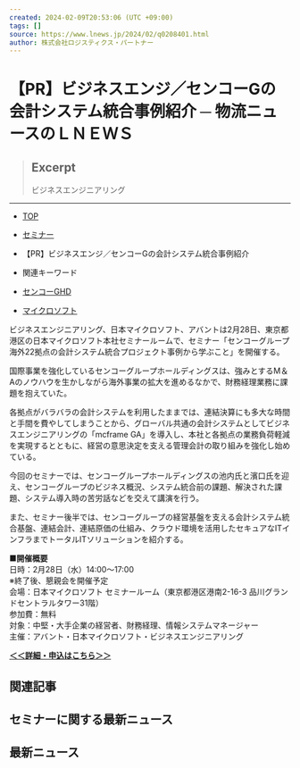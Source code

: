 ```yaml
---
created: 2024-02-09T20:53:06 (UTC +09:00)
tags: []
source: https://www.lnews.jp/2024/02/q0208401.html
author: 株式会社ロジスティクス・パートナー
---
```


# 【PR】ビジネスエンジ／センコーGの会計システム統合事例紹介 ─ 物流ニュースのＬＮＥＷＳ

> ## Excerpt
> ビジネスエンジニアリング

---
-   [TOP](https://www.lnews.jp/)
-   [セミナー](https://www.lnews.jp/seminar)
-   【PR】ビジネスエンジ／センコーGの会計システム統合事例紹介

-   関連キーワード
-   [センコーGHD](https://www.lnews.jp/tag/%e3%82%bb%e3%83%b3%e3%82%b3%e3%83%bcghd)
-   [マイクロソフト](https://www.lnews.jp/tag/%e3%83%9e%e3%82%a4%e3%82%af%e3%83%ad%e3%82%bd%e3%83%95%e3%83%88)

ビジネスエンジニアリング、日本マイクロソフト、アバントは2月28日、東京都港区の日本マイクロソフト本社セミナールームで、セミナー「センコーグループ海外22拠点の会計システム統合プロジェクト事例から学ぶこと」を開催する。

国際事業を強化しているセンコーグループホールディングスは、強みとするM＆Aのノウハウを生かしながら海外事業の拡大を進めるなかで、財務経理業務に課題を抱えていた。

各拠点がバラバラの会計システムを利用したままでは、連結決算にも多大な時間と手間を費やしてしまうことから、グローバル共通の会計システムとしてビジネスエンジニアリングの「mcframe GA」を導入し、本社と各拠点の業務負荷軽減を実現するとともに、経営の意思決定を支える管理会計の取り組みを強化し始めている。

今回のセミナーでは、センコーグループホールディングスの池内氏と濱口氏を迎え、センコーグループのビジネス概況、システム統合前の課題、解決された課題、システム導入時の苦労話などを交えて講演を行う。

また、セミナー後半では、センコーグループの経営基盤を支える会計システム統合基盤、連結会計、連結原価の仕組み、クラウド環境を活用したセキュアなITインフラまでトータルITソリューションを紹介する。

**■開催概要**  
日時：2月28日（水）14:00～17:00  
※終了後、懇親会を開催予定  
会場：日本マイクロソフト セミナールーム（東京都港区港南2-16-3 品川グランドセントラルタワー31階）  
参加費：無料  
対象：中堅・大手企業の経営者、財務経理、情報システムマネージャー  
主催：アバント・日本マイクロソフト・ビジネスエンジニアリング

[**＜＜詳細・申込はこちら＞＞**](https://eventregist.com/e/glasiaousplus_20240228)

## 関連記事

## セミナーに関する最新ニュース

## 最新ニュース
